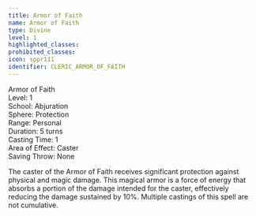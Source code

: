 ```yaml
---
title: Armor of Faith
name: Armor of Faith
type: Divine
level: 1
highlighted_classes: 
prohibited_classes: 
icon: sppr111
identifier: CLERIC_ARMOR_OF_FAITH
---
```

Armor of Faith  
Level: 1  
School: Abjuration  
Sphere: Protection  
Range: Personal  
Duration: 5 turns  
Casting Time: 1  
Area of Effect: Caster  
Saving Throw: None  
  
The caster of the Armor of Faith receives significant protection against physical and magic damage. This magical armor is a force of energy that absorbs a portion of the damage intended for the caster, effectively reducing the damage sustained by 10%. Multiple castings of this spell are not cumulative.  
